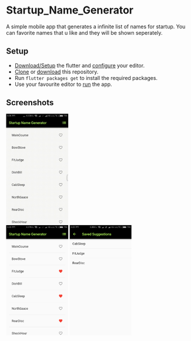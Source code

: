 # Startup_Name_Generator

A simple mobile app that generates a infinite list of names for startup. You can favorite names that u like and they will be shown seperately.

## Setup

* [Download/Setup](https://flutter.io/get-started/install/) the flutter and [configure](https://flutter.io/get-started/editor/#androidstudio) your editor.
 * [Clone](https://github.com/Ramanpreet6262/startup_name_generator.git) or [download](https://github.com/Ramanpreet6262/startup_name_generator/archive/master.zip) this repository.
 * Run `flutter packages get` to install the required packages.
 * Use your favourite editor to [run](https://flutter.io/get-started/test-drive/#androidstudio) the app.

## Screenshots

<img src=Images/sample.gif height=300em>  <br><img src=Images/s1.png height=300em> <img src=Images/s2.png height=300em>
